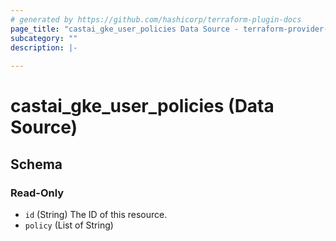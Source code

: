 ```yaml
---
# generated by https://github.com/hashicorp/terraform-plugin-docs
page_title: "castai_gke_user_policies Data Source - terraform-provider-castai"
subcategory: ""
description: |-
  
---
```


# castai_gke_user_policies (Data Source)





<!-- schema generated by tfplugindocs -->
## Schema

### Read-Only

- `id` (String) The ID of this resource.
- `policy` (List of String)
